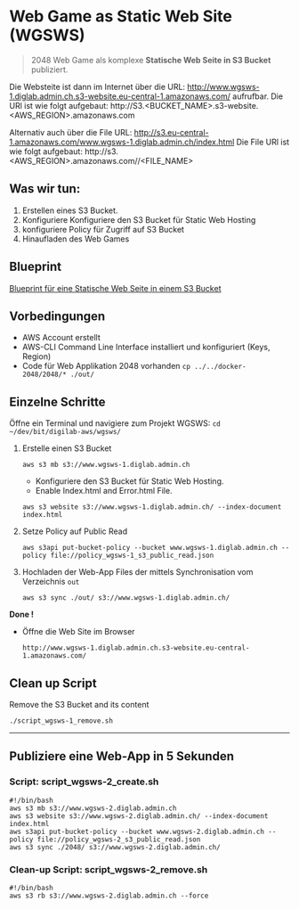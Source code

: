 # Web Game as Static Web Site (WGSWS)

> 2048 Web Game als komplexe **Statische Web Seite in S3 Bucket** publiziert.

Die Websteite ist dann im Internet über die URL: <http://www.wgsws-1.diglab.admin.ch.s3-website.eu-central-1.amazonaws.com/>
 aufrufbar. Die URl ist wie folgt aufgebaut: http://S3.<BUCKET_NAME>.s3-website.<AWS_REGION>.amazonaws.com

 Alternativ auch über die File URL: <http://s3.eu-central-1.amazonaws.com/www.wgsws-1.diglab.admin.ch/index.html> 
 Die File URl ist wie folgt aufgebaut: http://s3.<AWS_REGION>.amazonaws.com/<S3 BUCKET_NAME>/<FILE_NAME>

## Was wir tun:
1. Erstellen eines S3 Bucket.
2. Konfiguriere Konfiguriere den S3 Bucket für Static Web Hosting
3. konfiguriere Policy für Zugriff auf S3 Bucket
3. Hinaufladen des Web Games    

## Blueprint
[Blueprint für eine Statische Web Seite in einem S3 Bucket](./Blueprint_Ex_S3.png)


## Vorbedingungen
- AWS Account erstellt
- AWS-CLI Command Line Interface installiert und konfiguriert (Keys, Region)
- Code für Web Applikation 2048 vorhanden
`cp ../../docker-2048/2048/* ./out/`

## Einzelne Schritte 
Öffne ein Terminal und navigiere zum Projekt WGSWS: 
`cd ~/dev/bit/digilab-aws/wgsws/`

1. Erstelle einen S3 Bucket 
    ```
    aws s3 mb s3://www.wgsws-1.diglab.admin.ch
    ```

    - Konfiguriere den S3 Bucket für Static Web Hosting. 
    - Enable Index.html and Error.html File.
    ```
    aws s3 website s3://www.wgsws-1.diglab.admin.ch/ --index-document index.html
    ```

2. Setze Policy auf Public Read
    ```
    aws s3api put-bucket-policy --bucket www.wgsws-1.diglab.admin.ch --policy file://policy_wgsws-1_s3_public_read.json
    ```

3. Hochladen der Web-App Files der mittels Synchronisation vom Verzeichnis `out` 
    ```
    aws s3 sync ./out/ s3://www.wgsws-1.diglab.admin.ch/
    ```

**Done !** 

- Öffne die Web Site im Browser
    ```
    http://www.wgsws-1.diglab.admin.ch.s3-website.eu-central-1.amazonaws.com/
    ```       


## Clean up Script
Remove the S3 Bucket and its content
```
./script_wgsws-1_remove.sh
```


---  

##  Publiziere eine Web-App in 5 Sekunden
### Script: script_wgsws-2_create.sh
```
#!/bin/bash
aws s3 mb s3://www.wgsws-2.diglab.admin.ch
aws s3 website s3://www.wgsws-2.diglab.admin.ch/ --index-document index.html
aws s3api put-bucket-policy --bucket www.wgsws-2.diglab.admin.ch --policy file://policy_wgsws-2_s3_public_read.json
aws s3 sync ./2048/ s3://www.wgsws-2.diglab.admin.ch/
```

### Clean-up Script: script_wgsws-2_remove.sh
```
#!/bin/bash
aws s3 rb s3://www.wgsws-2.diglab.admin.ch --force
```
